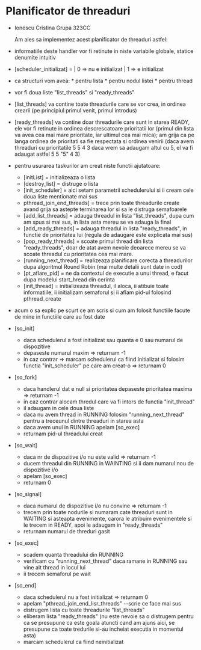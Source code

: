 # Planificator de threaduri
- Ionescu Cristina Grupa 323CC

    Am ales sa implementez acest planificator de threaduri astfel:
- informatiile deste handler vor fi retinute in niste variabile globale, statice
denumite intuitiv
- [scheduler_initializat] = |   0 => nu e initializat
                            |   1 => e initializat
- ca structuri vom avea: * pentru lista
                         * pentru nodul listei
                         * pentru thread
- vor fi doua liste "list_threads" si "ready_threads"
- [list_threads] va contine toate threadurile care se vor crea, in ordinea crearii
(pe principiul primul venit, primul introdus)
- [ready_threads] va contine doar threadurile care sunt in starea READY, ele vor fi
retinute in ordinea descrescatoare prioritatii lor (primul din lista va avea cea mai
mare prioritate, iar ultimul cea mai mica); am grija ca pe langa ordinea de prioritati
sa fie respectata si ordinea venirii (daca avem threaduri cu prioritatile 5 5 4 3 daca
vrem sa adaugam altul cu 5, el va fi adaugat astfel 5 5 "5" 4 3)
- pentru usurarea taskurilor am creat niste functii ajutatoare:
    - [initList] = initializeaza o lista
    - [destroy_list] = distruge o lista
    - [init_scheduler] = aici setam parametrii schedulerului si ii cream cele doua liste
    mentionate mai sus
    - pthread_join_end_threads] = trece prin toate threadurile create avand grija sa
    astepte terminarea lor si sa le distruga semafoarele
    - [add_list_threads] = adauga threadul in lista "list_threads", dupa cum am spus si
    mai sus, in lista asta mereu se va adauga la final
    - [add_ready_threads] = adauga threadul in lista "ready_threads", in functie de 
    prioritatea lui (regula de adaugare este explicata mai sus)
    - [pop_ready_threads] = scoate primul thread din lista "ready_threads", doar de atat 
    avem nevoie deoarece mereu se va scoate threadul cu prioritatea cea mai mare.
    - [running_next_thread] = realizeaza planificare corecta a threadurilor dupa algoritmul
    Round Robin (mai multe detalii sunt date in cod)
    - [pt_aflare_pid] = ne da contextul de executie a unui thread, e facut dupa modelui 
    start_hread din cerinta
    - [init_thread] = initializeaza threadul, il aloca, ii atibuie toate informatiile, ii 
    initializam semaforul si ii aflam pid-ul folosind pthread_create
- acum o sa explic pe scurt ce am scris si cum am folosit functiile facute de mine in functiile
care au fost date

- [so_init] 
    - daca schedulerul a fost initializat sau quanta e 0 sau numarul de dispozitive
    - depaseste numarul maxim => returnam -1
    - in caz contrar => marcam schedulerul ca fiind initializat si folosim functia "init_scheduler"
pe care am creat-o => returnam 0

- [so_fork]
    - daca handlerul dat e null si prioritatea depaseste prioritatea maxima => returnam -1
    - in caz contrar alocam thredul care va fi intors de functia "init_thread"
    - il adaugam in cele doua liste 
    - daca nu avem thread in RUNNING folosim "running_next_thread" pentru a treceunul dintre 
threaduri in starea asta
    - daca avem unul in RUNNING apelam [so_exec]
    - returnam pid-ul threadului creat

- [so_wait]
    - daca nr de dispozitive i/o nu este valid => returnam -1
    - ducem threadul din RUNNING in WAINTING si ii dam numarul nou de dispozitive i/o
    - apelam [so_exec]
    - returnam 0

- [so_signal]
    - daca numarul de dispozitive i/o nu convine => returnam -1
    - trecem prin toate nodurile si numaram cate threaduri sunt in WAITING si asteapta evenimente,
carora le atribuim evenimentele si le trecem in READY, apoi le adaugam in "ready_threads"
    - returnam numarul de threduri gasit


- [so_exec]
    - scadem quanta threadului din RUNNING
    - verificam cu "running_next_thread" daca ramane in RUNNING sau vine alt thread in locul lui
    - ii trecem semaforul pe wait

- [so_end]
    - daca schedulerul nu a fost initializat => returnam 0
    - apelam "pthread_join_end_lisr_threads" --scrie ce face mai sus
    - distrugem lista cu toate threadurile "list_threads"
    - eliberam lista "ready_threads" (nu este nevoie sa o distrugem pentru ca se presupune ca este
goala atuncti cand am ajuns aici, se presupune ca toate tredurile si-au incheiat executia in
momentul asta)
    - marcam schedulerul ca fiind neinitializat
